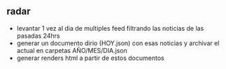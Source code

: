 ## radar

* levantar 1 vez al dia de multiples feed filtrando las noticias de las pasadas 24hrs
* generar un documento dirio (HOY.json) con esas noticias y archivar el actual en carpetas AÑO/MES/DIA.json
* generar renders html a partir de estos documentos

